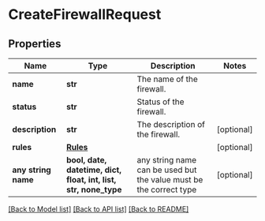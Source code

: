 # CreateFirewallRequest


## Properties
Name | Type | Description | Notes
------------ | ------------- | ------------- | -------------
**name** | **str** | The name of the firewall. | 
**status** | **str** | Status of the firewall. | 
**description** | **str** | The description of the firewall. | [optional] 
**rules** | [**Rules**](Rules.md) |  | [optional] 
**any string name** | **bool, date, datetime, dict, float, int, list, str, none_type** | any string name can be used but the value must be the correct type | [optional]

[[Back to Model list]](../README.md#documentation-for-models) [[Back to API list]](../README.md#documentation-for-api-endpoints) [[Back to README]](../README.md)


